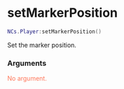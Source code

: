 # setMarkerPosition

```lua
NCs.Player:setMarkerPosition()
```
Set the marker position.

### Arguments
<span style="color : #FF7659;">No argument.</span>
